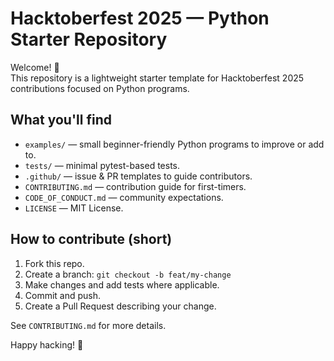 # Hacktoberfest 2025 — Python Starter Repository

Welcome! 🎉  
This repository is a lightweight starter template for Hacktoberfest 2025 contributions focused on Python programs.

## What you'll find
- `examples/` — small beginner-friendly Python programs to improve or add to.
- `tests/` — minimal pytest-based tests.
- `.github/` — issue & PR templates to guide contributors.
- `CONTRIBUTING.md` — contribution guide for first-timers.
- `CODE_OF_CONDUCT.md` — community expectations.
- `LICENSE` — MIT License.

## How to contribute (short)
1. Fork this repo.
2. Create a branch: `git checkout -b feat/my-change`
3. Make changes and add tests where applicable.
4. Commit and push.
5. Create a Pull Request describing your change.

See `CONTRIBUTING.md` for more details.

Happy hacking! 🚀
